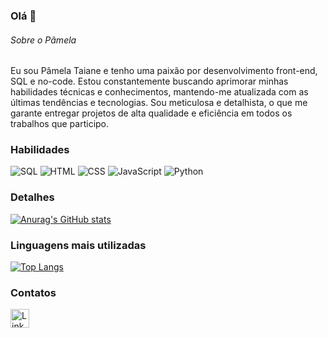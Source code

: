 ### Olá 👋

###### Sobre o Pâmela
Eu sou Pâmela Taiane e tenho uma paixão por desenvolvimento front-end, SQL e no-code. Estou constantemente buscando aprimorar minhas habilidades técnicas e conhecimentos, mantendo-me atualizada com as últimas tendências e tecnologias. Sou meticulosa e detalhista, o que me garante entregar projetos de alta qualidade e eficiência em todos os trabalhos que participo.


### Habilidades

![SQL](https://img.shields.io/badge/SQL-0040AD?style=for-the-badge&logo=SQL&color=5496ff )
![HTML](https://img.shields.io/badge/HTML-ED8B00?style=for-the-badge&logo=html5&logoColor=white)
![CSS](https://img.shields.io/badge/CSS-0040AD?style=for-the-badge&logo=css3&color=blue)
![JavaScript](https://img.shields.io/badge/JavaScript-FFD43B?style=for-the-badge&logo=javascript&logoColor=yellow)
![Python](https://img.shields.io/badge/Python-FFD43B?style=for-the-badge&logo=python&logoColor=blue)

### Detalhes

[![Anurag's GitHub stats](https://github-readme-stats.vercel.app/api?username=Pamelamorim1&show_icons=true&theme=tokyonight)](https://github.com/Pamelamorim1#detalhes)

### Linguagens mais utilizadas

[![Top Langs](https://github-readme-stats.vercel.app/api/top-langs/?username=Pamelamorim1&layout=compact)](https://github.com/Pamelamorim1#linguagens-utilizadas)

### Contatos

[<img src='https://img.shields.io/badge/LinkedIn-0077B5?style=for-the-badge&logo=linkedin&logoColor=white' alt='Linkedin' height='30'>](https://www.linkedin.com/in/p%C3%A2mela-taiane-94558122b)
